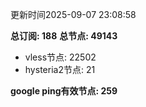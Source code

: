 更新时间2025-09-07 23:08:58

**总订阅: 188**
**总节点: 49143**
- vless节点: 22502
- hysteria2节点: 21

**google ping有效节点: 259**
